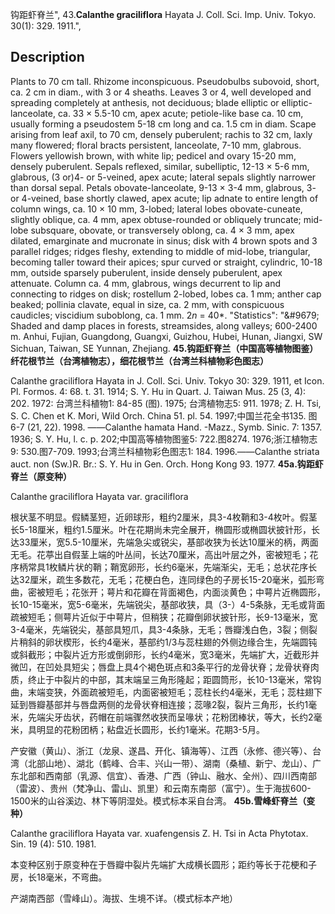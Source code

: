 钩距虾脊兰",
43.**Calanthe graciliflora** Hayata J. Coll. Sci. Imp. Univ. Tokyo. 30(1): 329. 1911.",

## Description
Plants to 70 cm tall. Rhizome inconspicuous. Pseudobulbs subovoid, short, ca. 2 cm in diam., with 3 or 4 sheaths. Leaves 3 or 4, well developed and spreading completely at anthesis, not deciduous; blade elliptic or elliptic-lanceolate, ca. 33 × 5.5-10 cm, apex acute; petiole-like base ca. 10 cm, usually forming a pseudostem 5-18 cm long and ca. 1.5 cm in diam. Scape arising from leaf axil, to 70 cm, densely puberulent; rachis to 32 cm, laxly many flowered; floral bracts persistent, lanceolate, 7-10 mm, glabrous. Flowers yellowish brown, with white lip; pedicel and ovary 15-20 mm, densely puberulent. Sepals reflexed, similar, subelliptic, 12-13 × 5-6 mm, glabrous, (3 or)4- or 5-veined, apex acute; lateral sepals slightly narrower than dorsal sepal. Petals obovate-lanceolate, 9-13 × 3-4 mm, glabrous, 3- or 4-veined, base shortly clawed, apex acute; lip adnate to entire length of column wings, ca. 10 × 10 mm, 3-lobed; lateral lobes obovate-cuneate, slightly oblique, ca. 4 mm, apex obtuse-rounded or obliquely truncate; mid-lobe subsquare, obovate, or transversely oblong, ca. 4 × 3 mm, apex dilated, emarginate and mucronate in sinus; disk with 4 brown spots and 3 parallel ridges; ridges fleshy, extending to middle of mid-lobe, triangular, becoming taller toward their apices; spur curved or straight, cylindric, 10-18 mm, outside sparsely puberulent, inside densely puberulent, apex attenuate. Column ca. 4 mm, glabrous, wings decurrent to lip and connecting to ridges on disk; rostellum 2-lobed, lobes ca. 1 mm; anther cap beaked; pollinia clavate, equal in size, ca. 2 mm, with conspicuous caudicles; viscidium suboblong, ca. 1 mm. 2*n* = 40*.
  "Statistics": "&amp;#9679; Shaded and damp places in forests, streamsides, along valleys; 600-2400 m. Anhui, Fujian, Guangdong, Guangxi, Guizhou, Hubei, Hunan, Jiangxi, SW Sichuan, Taiwan, SE Yunnan, Zhejiang.
**45.钩距虾脊兰（中国高等植物图鉴）纤花根节兰（台湾植物志），细花根节兰（台湾兰科植物彩色图志）**

Calanthe graciliflora Hayata in J. Coll. Sci. Univ. Tokyo 30: 329. 1911, et Icon. Pl. Formos. 4: 68. t. 31. 1914; S. Y. Hu in Quart. J. Taiwan Mus. 25 (3, 4): 202. 1972: 台湾兰科植物1: 84-85 (图). 1975; 台湾植物志5: 911. 1978; Z. H. Tsi, S. C. Chen et K. Mori, Wild Orch. China 51. pl. 54. 1997;中国兰花全书135. 图6-7 (21, 22). 1998. ——Calanthe hamata Hand. -Mazz., Symb. Sinic. 7: 1357. 1936; S. Y. Hu, l. c. p. 202;中国高等植物图鉴5: 722.图8274. 1976;浙江植物志9: 530.图7-709. 1993;台湾兰科植物彩色图志1: 184. 1996.——Calanthe striata auct. non (Sw.)R. Br.: S. Y. Hu in Gen. Orch. Hong Kong 93. 1977.
**45a.钩距虾脊兰（原变种）**

Calanthe graciliflora Hayata var. graciliflora

根状茎不明显。假鳞茎短，近卵球形，粗约2厘米，具3-4枚鞘和3-4枚叶。假茎长5-18厘米，粗约1.5厘米。叶在花期尚未完全展开，椭圆形或椭圆状披针形，长达33厘米，宽5.5-10厘米，先端急尖或锐尖，基部收狭为长达10厘米的柄，两面无毛。花葶出自假茎上端的叶丛间，长达70厘米，高出叶层之外，密被短毛；花序柄常具1枚鳞片状的鞘；鞘宽卵形，长约6毫米，先端渐尖，无毛；总状花序长达32厘米，疏生多数花，无毛；花梗白色，连同绿色的子房长15-20毫米，弧形弯曲，密被短毛；花张开；萼片和花瓣在背面褐色，内面淡黄色；中萼片近椭圆形，长10-15毫米，宽5-6毫米，先端锐尖，基部收狭，具（3-）4-5条脉，无毛或背面疏被短毛；侧萼片近似于中萼片，但稍狭；花瓣倒卵状披针形，长9-13毫米，宽3-4毫米，先端锐尖，基部具短爪，具3-4条脉，无毛；唇瓣浅白色，3裂；侧裂片稍斜的卵状楔形，长约4毫米，基部约1/3与蕊柱翅的外侧边缘合生，先端圆钝或斜截形；中裂片近方形或倒卵形，长约4毫米，宽3毫米，先端扩大，近截形并微凹，在凹处具短尖；唇盘上具4个褐色斑点和3条平行的龙骨状脊；龙骨状脊肉质，终止于中裂片的中部，其末端呈三角形隆起；距圆筒形，长10-13毫米，常钩曲，末端变狭，外面疏被短毛，内面密被短毛；蕊柱长约4毫米，无毛；蕊柱翅下延到唇瓣基部并与唇盘两侧的龙骨状脊相连接；蕊喙2裂，裂片三角形，长约1毫米，先端尖牙齿状，药帽在前端骤然收狭而呈喙状；花粉团棒状，等大，长约2毫米，具明显的花粉团柄；粘盘近长圆形，长约1毫米。花期3-5月。

产安徽（黄山）、浙江（龙泉、遂昌、开化、镇海等）、江西（永修、德兴等）、台湾（北部山地）、湖北（鹤峰、合丰、兴山一带）、湖南（桑植、新宁、龙山）、广东北部和西南部（乳源、信宜）、香港、广西（钟山、融水、全州）、四川西南部（雷波）、贵州（梵净山、雷山、凯里）和云南东南部（富宁）。生于海拔600-1500米的山谷溪边、林下等阴湿处。模式标本采自台湾。
**45b.雪峰虾脊兰（变种）**

Calanthe graciliflora Hayata var. xuafengensis Z. H. Tsi in Acta Phytotax. Sin. 19 (4): 510. 1981.

本变种区别于原变种在于唇瓣中裂片先端扩大成横长圆形；距约等长于花梗和子房，长18毫米，不弯曲。

产湖南西部（雪峰山）。海拔、生境不详。（模式标本产地）
